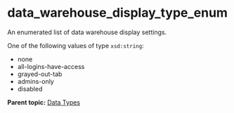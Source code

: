 # data_warehouse_display_type_enum

An enumerated list of data warehouse display settings.

One of the following values of type `xsd:string`:

- none
- all-logins-have-access
- grayed-out-tab
- admins-only
- disabled

**Parent topic:** [Data Types](../data_types/c_datatypes.md)

